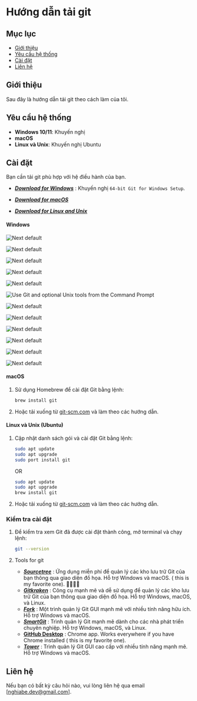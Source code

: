 # Hướng dẫn tải git

## Mục lục

- [Giới thiệu](#giới-thiệu)
- [Yêu cầu hệ thống](#yêu-cầu-hệ-thống)
- [Cài đặt](#cài-đặt)
- [Liên hệ](#liên-hệ)

## Giới thiệu

Sau đây là hướng dẫn tải git theo cách làm của tôi.

## Yêu cầu hệ thống

- **Windows 10/11**: Khuyến nghị
- **macOS**
- **Linux và Unix**: Khuyến nghị Ubuntu

## Cài đặt

Bạn cần tải git phù hợp với hệ điều hành của bạn.

- **[_Download for Windows_](https://git-scm.com/download/win)** : Khuyến nghị `64-bit Git for Windows Setup`.

- **[_Download for macOS_](https://git-scm.com/download/mac)**

- **[_Download for Linux and Unix_](https://git-scm.com/download/linux)**


#### Windows

![Next default](https://github.com/NghiaBeOniamey/MarkdownExample/blob/master/Learn/git/git-tutorial/images/note/git-windows-step-1.png)

![Next default](https://github.com/NghiaBeOniamey/MarkdownExample/blob/master/Learn/git/git-tutorial/images/note/git-windows-step-2.png)

![Next default](https://github.com/NghiaBeOniamey/MarkdownExample/blob/master/Learn/git/git-tutorial/images/note/git-windows-step-3.png)

![Next default](https://github.com/NghiaBeOniamey/MarkdownExample/blob/master/Learn/git/git-tutorial/images/note/git-windows-step-4.png)

![Next default](https://github.com/NghiaBeOniamey/MarkdownExample/blob/master/Learn/git/git-tutorial/images/note/git-windows-step-5.png)

![Use Git and optional Unix tools from the Command Prompt](https://github.com/NghiaBeOniamey/MarkdownExample/blob/master/Learn/git/git-tutorial/images/note/git-windows-step-6.png)

![Next default](https://github.com/NghiaBeOniamey/MarkdownExample/blob/master/Learn/git/git-tutorial/images/note/git-windows-step-7.png)

![Next default](https://github.com/NghiaBeOniamey/MarkdownExample/blob/master/Learn/git/git-tutorial/images/note/git-windows-step-8.png)

![Next default](https://github.com/NghiaBeOniamey/MarkdownExample/blob/master/Learn/git/git-tutorial/images/note/git-windows-step-9.png)

![Next default](https://github.com/NghiaBeOniamey/MarkdownExample/blob/master/Learn/git/git-tutorial/images/note/git-windows-step-10.png)

![Next default](https://github.com/NghiaBeOniamey/MarkdownExample/blob/master/Learn/git/git-tutorial/images/note/git-windows-step-11.png)

![Next default](https://github.com/NghiaBeOniamey/MarkdownExample/blob/master/Learn/git/git-tutorial/images/note/git-windows-step-12.png)



#### macOS

1. Sử dụng Homebrew để cài đặt Git bằng lệnh:
    ```sh
    brew install git
    ```

2. Hoặc tải xuống từ [git-scm.com](https://git-scm.com/download/mac) và làm theo các hướng dẫn.

#### Linux và Unix (Ubuntu)

1. Cập nhật danh sách gói và cài đặt Git bằng lệnh:

    ```sh
    sudo apt update
    sudo apt upgrade
    sudo port install git
    ```

    OR

    ```sh
    sudo apt update
    sudo apt upgrade
    brew install git
    ```

2. Hoặc tải xuống từ [git-scm.com](https://git-scm.com/download/mac) và làm theo các hướng dẫn. 

### Kiểm tra cài đặt

1. Để kiểm tra xem Git đã được cài đặt thành công, mở terminal và chạy lệnh:

    ```sh
    git --version
    ```


2. Tools for git 
    - **[_Sourcetree_](https://www.sourcetreeapp.com/)** : Ứng dụng miễn phí để quản lý các kho lưu trữ Git của bạn thông qua giao diện đồ họa. Hỗ trợ Windows và macOS. ( this is my favorite one). 👩‍🏫👨‍🏫
    - **[_Gitkraken_](https://www.gitkraken.com/)** : Công cụ mạnh mẽ và dễ sử dụng để quản lý các kho lưu trữ Git của bạn thông qua giao diện đồ họa. Hỗ trợ Windows, macOS, và Linux.
    - **[_Fork_](https://git-fork.com/)** : Một trình quản lý Git GUI mạnh mẽ với nhiều tính năng hữu ích. Hỗ trợ Windows và macOS.
    - **[_SmartGit_](https://www.syntevo.com/smartgit/download/)** : Trình quản lý Git mạnh mẽ dành cho các nhà phát triển chuyên nghiệp. Hỗ trợ Windows, macOS, và Linux.
    - **[GitHub Desktop](https://desktop.github.com/download/)** : Chrome app. Works everywhere if you have Chrome installed ( this is my favorite one).
    - **[_Tower_](https://www.git-tower.com/windows)** : Trình quản lý Git GUI cao cấp với nhiều tính năng mạnh mẽ. Hỗ trợ Windows và macOS.

## Liên hệ

Nếu bạn có bất kỳ câu hỏi nào, vui lòng liên hệ qua email [nghiabe.dev@gmail.com].
